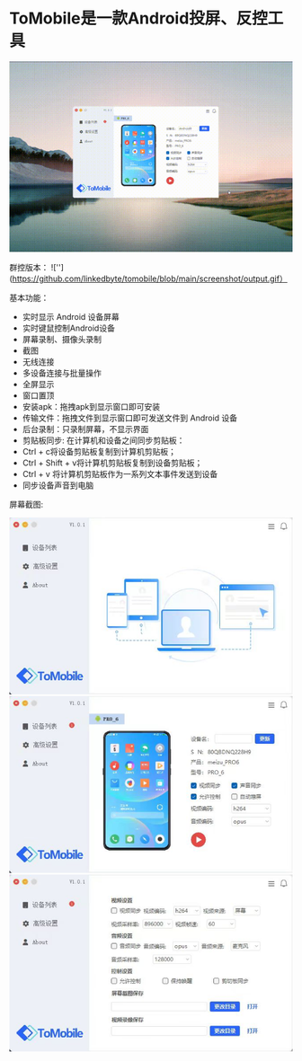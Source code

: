 # ToMobile是一款Android投屏、反控工具

![''](https://github.com/linkedbyte/tomobile/blob/main/screenshot/tomobile.gif)

群控版本：
![''](https://github.com/linkedbyte/tomobile/blob/main/screenshot/output.gif）

基本功能：
- 实时显示 Android 设备屏幕
- 实时键鼠控制Android设备
- 屏幕录制、摄像头录制
- 截图
- 无线连接
- 多设备连接与批量操作
- 全屏显示
- 窗口置顶
- 安装apk：拖拽apk到显示窗口即可安装
- 传输文件：拖拽文件到显示窗口即可发送文件到 Android 设备
- 后台录制：只录制屏幕，不显示界面
- 剪贴板同步: 在计算机和设备之间同步剪贴板：
- Ctrl + c将设备剪贴板复制到计算机剪贴板；
- Ctrl + Shift + v将计算机剪贴板复制到设备剪贴板；
- Ctrl + v 将计算机剪贴板作为一系列文本事件发送到设备
- 同步设备声音到电脑

屏幕截图:

![''](https://raw.githubusercontent.com/linkedbyte/tomobile/main/screenshot/WechatIMG312.jpg)
![''](https://raw.githubusercontent.com/linkedbyte/tomobile/main/screenshot/WechatIMG313.jpg)
![''](https://raw.githubusercontent.com/linkedbyte/tomobile/main/screenshot/WechatIMG314.jpg)

